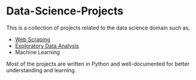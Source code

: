 # Data-Science-Projects

This is a collection of projects related to the data science domain such as,
- [Web Scraping](https://github.com/Suraj01Dev/Data-Science-Projects/tree/main/Web%20Scraping%20Projects)
- [Exploratory Data Analysis](https://github.com/Suraj01Dev/Data-Science-Projects/tree/main/EDA%20Projects)
- Machine Learning

Most of the projects are written in Python and well-documented for better understanding and learning.
